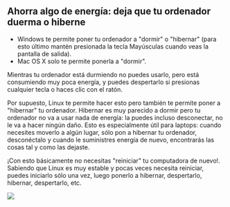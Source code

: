 

<div id="corps">

<h2>Ahorra algo de energía: deja que tu ordenador duerma o hiberne</h2>

<ul>
<li>Windows te permite poner tu ordenador a "dormir" o "hibernar" (para esto último mantén presionada la tecla Mayúsculas cuando veas la pantalla de salida).</li>
<li>Mac OS X solo te permite ponerla a "dormir".</li>
</ul>

Mientras tu ordenador está durmiendo no puedes usarlo, pero está consumiendo muy poca energía, y puedes despertarlo si presionas cualquier tecla o haces clic con el ratón.

Por supuesto, Linux te permite hacer esto pero también te permite poner a "hibernar" tu ordenador. Hibernar es muy parecido a dormir pero tu ordenador no va a usar nada de energía: la puedes incluso desconectar, no le va a hacer ningún daño. Esto es especialmente útil para laptops: cuando necesites moverlo a algún lugar, sólo pon a hibernar tu ordenador, desconéctalo y cuando le suministres energía de nuevo, encontrarás las cosas tal y como las dejaste.

¡Con esto básicamente no necesitas "reiniciar" tu computadora de nuevo!. Sabiendo que Linux es muy estable y pocas veces necesita reiniciar, puedes iniciarlo sólo una vez, luego ponerlo a hibernar, despertarlo, hibernar, despertarlo, etc.


<img src="Images/suspend_hibernate_thumb.png" />

</div>


